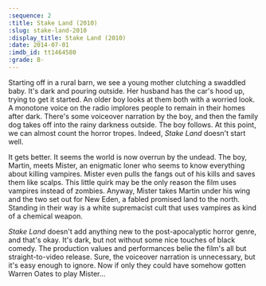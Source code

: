 ```yaml
---
:sequence: 2
:title: Stake Land (2010)
:slug: stake-land-2010
:display_title: Stake Land (2010)
:date: 2014-07-01
:imdb_id: tt1464580
:grade: B-
---
```


Starting off in a rural barn, we see a young mother clutching a swaddled baby. It's dark and pouring outside. Her husband has the car's hood up, trying to get it started. An older boy looks at them both with a worried look. A monotone voice on the radio implores people to remain in their homes after dark. There's some voiceover narration by the boy, and then the family dog takes off into the rainy darkness outside. The boy follows. At this point, we can almost count the horror tropes. Indeed, _Stake Land_ doesn't start well.

It gets better. It seems the world is now overrun by the undead. The boy, Martin, meets Mister, an enigmatic loner who seems to know everything about killing vampires. Mister even pulls the fangs out of his kills and saves them like scalps. This little quirk may be the only reason the film uses vampires instead of zombies. Anyway, Mister takes Martin under his wing and the two set out for New Eden, a fabled promised land to the north. Standing in their way is a white supremacist cult that uses vampires as kind of a chemical weapon.

_Stake Land_ doesn't add anything new to the post-apocalyptic horror genre, and that's okay. It's dark, but not without some nice touches of black comedy. The production values and performances belie the film's all but straight-to-video release. Sure, the voiceover narration is unnecessary, but it's easy enough to ignore. Now if only they could have somehow gotten Warren Oates to play Mister...